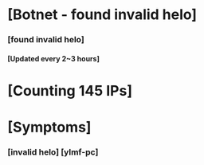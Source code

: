 # [Botnet - found invalid helo]
### [found invalid helo]
#### [Updated every 2~3 hours]

# [Counting 145 IPs]

# [Symptoms] 
###   [invalid helo] [ylmf-pc]
